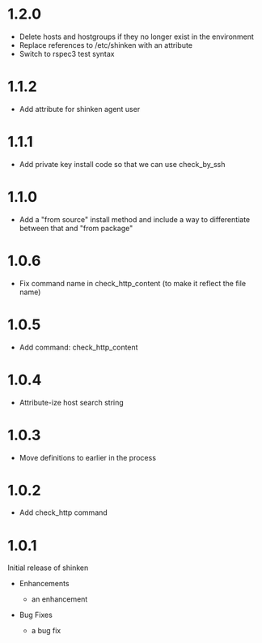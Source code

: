 # 1.2.0

* Delete hosts and hostgroups if they no longer exist in the environment
* Replace references to /etc/shinken with an attribute
* Switch to rspec3 test syntax

# 1.1.2

* Add attribute for shinken agent user

# 1.1.1

* Add private key install code so that we can use check_by_ssh

# 1.1.0

* Add a "from source" install method and include a way to differentiate between that and "from package"

# 1.0.6

* Fix command name in check_http_content (to make it reflect the file name)

# 1.0.5

* Add command: check_http_content

# 1.0.4

* Attribute-ize host search string

# 1.0.3

* Move definitions to earlier in the process

# 1.0.2

* Add check_http command

# 1.0.1

Initial release of shinken

* Enhancements
  * an enhancement

* Bug Fixes
  * a bug fix
